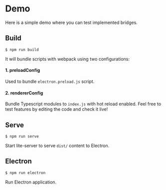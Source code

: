 # Demo
Here is a simple demo where you can test implemented bridges.

## Build
```shell
$ npm run build
```

It will bundle scripts with webpack using two configurations:

#### 1. preloadConfig
Used to bundle `electron.preload.js` script.

#### 2. rendererConfig
Bundle Typescript modules to `index.js` with hot reload enabled.
Feel free to test features by editing the code and check it live!

## Serve
```shell
$ npm run serve
```
Start lite-server to serve `dist/` content to Electron.

## Electron
```shell
$ npm run electron
```

Run Electron application.